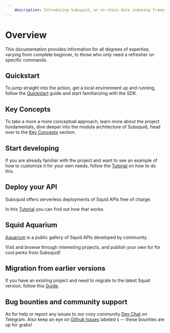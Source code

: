 ```yaml
---
    description: Introducing Subsquid, an on-chain data indexing framework and a platform for serverless Web3 APIs.
---
```


# Overview

This documentation provides information for all degrees of expertise, varying from complete beginner, to those who only need a refresher on specific commands.

## Quickstart

To jump straight into the action, get a local environment up and running, follow the [Quickstart](subsquid-docs/quickstart.md) guide and start familiarizing with the SDK.

## Key Concepts

To take a more a more conceptual approach, learn more about the project fundamentals, dive deeper into the modula architecture of Subsquid, head over to the [Key Concepts](develop-a-squid/architecture.md) section.

## Start developing

If you are already familiar with the project and want to see an example of how to customize it for your own needs, follow the [Tutorial](tutorial/create-a-simple-squid.md) on how to do this.

## Deploy your API

Subsquid offers serverless deployments of Squid APIs free of charge.

In this [Tutorial](tutorial/deploy-your-squid.md) you can find out how that works.

## Squid Aquarium

[Aquarium](https://app.subsquid.io/aquarium) is a public gallery of Squid APIs developed by community.

Visit and browse through interesting projects, and publish your own for for cool perks from Subsquid!

## Migration from earlier versions

If you have an existing project and need to migrate to the latest Squid version, follow this [Guide](broken-reference).

## Bug bounties and community support

As for help or report any issues to our cozy community [Dev Chat](https://t.me/HydraDevs) on Telegram. Also keep an eye on [Github Issues](https://github.com/subsquid/squid/issues) labeled `$` -- these bounties are up for grabs!
